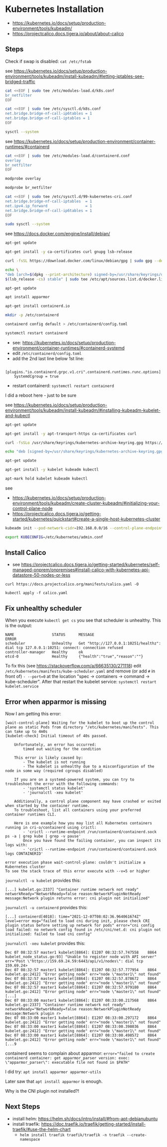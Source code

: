 # Kubernetes Installation
- https://kubernetes.io/docs/setup/production-environment/tools/kubeadm/
- https://projectcalico.docs.tigera.io/about/about-calico

## Steps
Check if swap is disabled: `cat /etc/fstab`

see https://kubernetes.io/docs/setup/production-environment/tools/kubeadm/install-kubeadm/#letting-iptables-see-bridged-traffic
```bash
cat <<EOF | sudo tee /etc/modules-load.d/k8s.conf
br_netfilter
EOF

cat <<EOF | sudo tee /etc/sysctl.d/k8s.conf
net.bridge.bridge-nf-call-ip6tables = 1
net.bridge.bridge-nf-call-iptables = 1
EOF

sysctl --system
```

see https://kubernetes.io/docs/setup/production-environment/container-runtimes/#containerd
```bash
cat <<EOF | sudo tee /etc/modules-load.d/containerd.conf
overlay
br_netfilter
EOF

modprobe overlay

modprobe br_netfilter

cat <<EOF | sudo tee /etc/sysctl.d/99-kubernetes-cri.conf
net.bridge.bridge-nf-call-iptables  = 1
net.ipv4.ip_forward                 = 1
net.bridge.bridge-nf-call-ip6tables = 1
EOF

sudo sysctl --system
```

see https://docs.docker.com/engine/install/debian/
```bash
apt-get update

apt-get install -y ca-certificates curl gnupg lsb-release

curl -fsSL https://download.docker.com/linux/debian/gpg | sudo gpg --dearmor -o /usr/share/keyrings/docker-archive-keyring.gpg

echo \
"deb [arch=$(dpkg --print-architecture) signed-by=/usr/share/keyrings/docker-archive-keyring.gpg] https://download.docker.com/linux/debian \
$(lsb_release -cs) stable" | sudo tee /etc/apt/sources.list.d/docker.list > /dev/null

apt-get update

apt install apparmor

apt-get install containerd.io

mkdir -p /etc/containerd

containerd config default > /etc/containerd/config.toml

systemctl restart containerd
```

- see: https://kubernetes.io/docs/setup/production-environment/container-runtimes/#containerd-systemd
- edit `/etc/containerd/config.toml`
- add the 2nd last line below 1st line:

```text
  [plugins."io.containerd.grpc.v1.cri".containerd.runtimes.runc.options]
    SystemdCgroup = true
```

- restart containerd: `systemctl restart containerd`

I did a reboot here - just to be sure

see https://kubernetes.io/docs/setup/production-environment/tools/kubeadm/install-kubeadm/#installing-kubeadm-kubelet-and-kubectl
```bash
apt-get update

apt-get install -y apt-transport-https ca-certificates curl

curl -fsSLo /usr/share/keyrings/kubernetes-archive-keyring.gpg https://packages.cloud.google.com/apt/doc/apt-key.gpg

echo "deb [signed-by=/usr/share/keyrings/kubernetes-archive-keyring.gpg] https://apt.kubernetes.io/ kubernetes-xenial main" | sudo tee /etc/apt/sources.list.d/kubernetes.list

apt-get update

apt-get install -y kubelet kubeadm kubectl

apt-mark hold kubelet kubeadm kubectl
```

see 
- https://kubernetes.io/docs/setup/production-environment/tools/kubeadm/create-cluster-kubeadm/#initializing-your-control-plane-node
- https://projectcalico.docs.tigera.io/getting-started/kubernetes/quickstart#create-a-single-host-kubernetes-cluster
```bash
kubeadm init --pod-network-cidr=192.168.0.0/16 --control-plane-endpoint=159.69.24.59

export KUBECONFIG=/etc/kubernetes/admin.conf
```

## Install Calico
- see https://projectcalico.docs.tigera.io/getting-started/kubernetes/self-managed-onprem/onpremises#install-calico-with-kubernetes-api-datastore-50-nodes-or-less

```text
curl https://docs.projectcalico.org/manifests/calico.yaml -O

kubectl apply -f calico.yaml
```

## Fix unhealthy scheduler
When you execute `kubectl get cs` you see that scheduler is unhealthy. This is the output:
```text
NAME                 STATUS      MESSAGE                                                                                       ERROR
scheduler            Unhealthy   Get "http://127.0.0.1:10251/healthz": dial tcp 127.0.0.1:10251: connect: connection refused   
controller-manager   Healthy     ok                                                                                            
etcd-0               Healthy     {"health":"true","reason":""} 
```

To fix this (see https://stackoverflow.com/a/66635130/271118) edit `/etc/kubernetes/manifests/kube-scheduler.yaml` and remove (or add `#` in front of) `- --port=0` at the location "spec -> containers -> command -> kube-scheduler". After that restart the kubelet service: `systemctl restart kubelet.service`

## Error when apparmor is missing
Now I am getting this error:
```text
[wait-control-plane] Waiting for the kubelet to boot up the control plane as static Pods from directory "/etc/kubernetes/manifests". This can take up to 4m0s
[kubelet-check] Initial timeout of 40s passed.

	Unfortunately, an error has occurred:
		timed out waiting for the condition

	This error is likely caused by:
		- The kubelet is not running
		- The kubelet is unhealthy due to a misconfiguration of the node in some way (required cgroups disabled)

	If you are on a systemd-powered system, you can try to troubleshoot the error with the following commands:
		- 'systemctl status kubelet'
		- 'journalctl -xeu kubelet'

	Additionally, a control plane component may have crashed or exited when started by the container runtime.
	To troubleshoot, list all containers using your preferred container runtimes CLI.

	Here is one example how you may list all Kubernetes containers running in cri-o/containerd using crictl:
		- 'crictl --runtime-endpoint /run/containerd/containerd.sock ps -a | grep kube | grep -v pause'
		Once you have found the failing container, you can inspect its logs with:
		- 'crictl --runtime-endpoint /run/containerd/containerd.sock logs CONTAINERID'

error execution phase wait-control-plane: couldn't initialize a Kubernetes cluster
To see the stack trace of this error execute with --v=5 or higher
```

`journalctl -u kubelet` provides this:
```text
[...] kubelet.go:2337] "Container runtime network not ready" networkReady="NetworkReady=false reason:NetworkPluginNotReady message:Network plugin returns error: cni plugin not initialized"
```

`journalctl -u containerd` provides this:
```text
[...] containerd[4018]: time="2021-12-07T08:02:36.964061674Z" level=error msg="failed to load cni during init, please check CRI plugin status before setting up network for pods" error="cni config load failed: no network config found in /etc/cni/net.d: cni plugin not initialized: failed to load cni config"
```

`journalctl -xeu kubelet` provides this:
```text
Dec 07 08:32:57 master1 kubelet[8864]: E1207 08:32:57.747558    8864 kubelet_node_status.go:93] "Unable to register node with API server" err="Post \"https://159.69.24.59:6443/api/v1/nodes\": dial tcp 159.69.24>
Dec 07 08:32:57 master1 kubelet[8864]: E1207 08:32:57.777954    8864 kubelet.go:2412] "Error getting node" err="node \"master1\" not found"
Dec 07 08:32:57 master1 kubelet[8864]: E1207 08:32:57.878672    8864 kubelet.go:2412] "Error getting node" err="node \"master1\" not found"
Dec 07 08:32:57 master1 kubelet[8864]: E1207 08:32:57.979180    8864 kubelet.go:2412] "Error getting node" err="node \"master1\" not found"
[...]
Dec 07 08:33:00 master1 kubelet[8864]: E1207 08:33:00.217568    8864 kubelet.go:2337] "Container runtime network not ready" networkReady="NetworkReady=false reason:NetworkPluginNotReady message:Network plugin r>
Dec 07 08:33:00 master1 kubelet[8864]: E1207 08:33:00.297172    8864 kubelet.go:2412] "Error getting node" err="node \"master1\" not found"
Dec 07 08:33:00 master1 kubelet[8864]: E1207 08:33:00.398036    8864 kubelet.go:2412] "Error getting node" err="node \"master1\" not found"
Dec 07 08:33:00 master1 kubelet[8864]: E1207 08:33:00.498572    8864 kubelet.go:2412] "Error getting node" err="node \"master1\" not found"
[...9
```

containerd seems to complain about apparmor: `error="failed to create containerd container: get apparmor_parser version: exec: \"apparmor_parser\": executable file not found in $PATH"`

I did try: `apt install apparmor apparmor-utils`

Later saw that `apt install apparmor` is enough.

Why is the CNI plugin not installed?!

## Next Steps
- install helm: https://helm.sh/docs/intro/install/#from-apt-debianubuntu
- install traefik: https://doc.traefik.io/traefik/getting-started/install-traefik/#use-the-helm-chart
  - `helm install traefik traefik/traefik -n traefik --create-namespace` 
